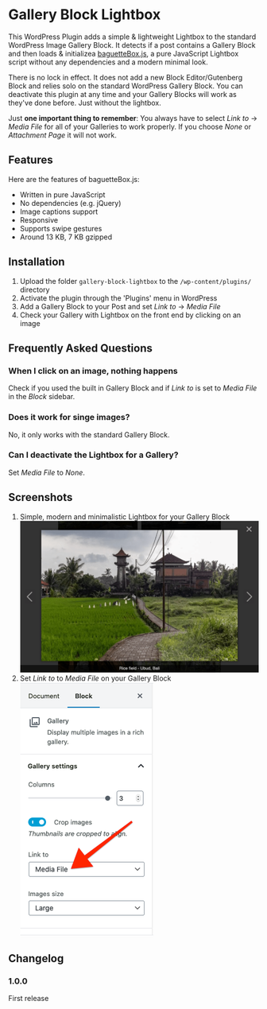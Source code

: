# Gallery Block Lightbox

This WordPress Plugin adds a simple & lightweight Lightbox to the standard WordPress Image Gallery Block. It detects if a post contains a Gallery Block and then loads & initializea [baguetteBox.js](https://github.com/feimosi/baguetteBox.js), a pure JavaScript Lightbox script without any dependencies and a modern minimal look.

There is no lock in effect. It does not add a new Block Editor/Gutenberg Block and relies solo on the standard WordPress Gallery Block. You can deactivate this plugin at any time and your Gallery Blocks will work as they've done before. Just without the lightbox.

Just **one important thing to remember**: You always have to select *Link to* → *Media File* for all of your Galleries to work properly. If you choose *None* or *Attachment Page* it will not work.

## Features

Here are the features of baguetteBox.js:

- Written in pure JavaScript
- No dependencies (e.g. jQuery)
- Image captions support
- Responsive
- Supports swipe gestures
- Around 13 KB, 7 KB gzipped

## Installation

1. Upload the folder `gallery-block-lightbox` to the `/wp-content/plugins/` directory
1. Activate the plugin through the 'Plugins' menu in WordPress
1. Add a Gallery Block to your Post and set *Link to* → *Media File*
1. Check your Gallery with Lightbox on the front end by clicking on an image

## Frequently Asked Questions

### When I click on an image, nothing happens

Check if you used the built in Gallery Block and if *Link to* is set to *Media File* in the *Block* sidebar.

### Does it work for singe images?

No, it only works with the standard Gallery Block.

### Can I deactivate the Lightbox for a Gallery?

Set *Media File* to *None*.

## Screenshots

1. Simple, modern and minimalistic Lightbox for your Gallery Block
![Lightbox for the Gallery Block](https://github.com/goaround/gallery-block-lightbox/blob/master/.wordpress-org/screenshot-1.png)
1. Set *Link to* to *Media File* on your Gallery Block
![Set Link to to Media File](https://github.com/goaround/gallery-block-lightbox/blob/master/.wordpress-org/screenshot-2.png)

## Changelog

### 1.0.0

First release


